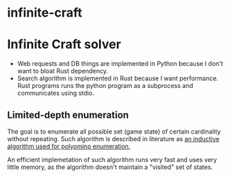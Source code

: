 # infinite-craft
# Infinite Craft solver

- Web requests and DB things are implemented in Python because I don't want to bloat Rust dependency.
- Search algorithm is implemented in Rust because I want performance. Rust programs runs the python program as a subprocess and communicates using stdio.

## Limited-depth enumeration

The goal is to enumerate all possible set (game state) of certain cardinality without repeating.
Such algorithm is described in literature as [an inductive algorithm used for polyomino enumeration](https://en.wikipedia.org/wiki/Polyomino#Inductive%20algorithms),

An efficient implemetation of such algorithm runs very fast and uses very little memory, as the algorithm doesn't maintain a "visited" set of states.
